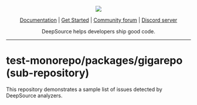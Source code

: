 <p align="center">
  <img src="https://cms.deepsource.io/logo-wordmark-dark.svg" />
</p>

<p align="center">
  <a href="https://deepsource.io/docs/">Documentation</a> |
  <a href="https://deepsource.io/signup/">Get Started</a> |
  <a href="https://discuss.deepsource.io/">Community forum</a> |
  <a href="https://deepsource.io/discord/"> Discord server</a>
</p>

<p align="center">
  DeepSource helps developers ship good code.
</p>

</p>

---

# test-monorepo/packages/gigarepo (sub-repository)

This repository demonstrates a sample list of issues detected by DeepSource analyzers.
